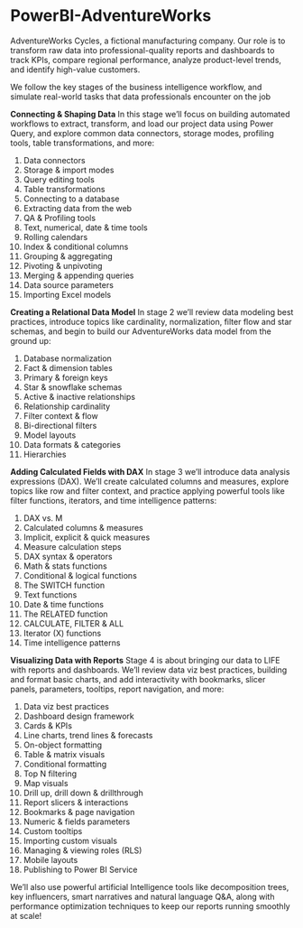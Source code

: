 # PowerBI-AdventureWorks
 AdventureWorks Cycles, a fictional manufacturing company. Our role is to transform raw data into professional-quality reports and dashboards to track KPIs, compare regional performance, analyze product-level trends, and identify high-value customers.

We follow the key stages of the business intelligence workflow, and simulate real-world tasks that data professionals encounter on the job

**Connecting & Shaping Data**
In this stage we’ll focus on building automated workflows to extract, transform, and load our project data using Power Query, and explore common data connectors, storage modes, profiling tools, table transformations, and more:

1. Data connectors
2. Storage & import modes
3. Query editing tools
4. Table transformations
5. Connecting to a database
6. Extracting data from the web
7. QA & Profiling tools
8. Text, numerical, date & time tools
9. Rolling calendars
10. Index & conditional columns
11. Grouping & aggregating
12. Pivoting & unpivoting
13. Merging & appending queries
14. Data source parameters
15. Importing Excel models


**Creating a Relational Data Model**
In stage 2 we’ll review data modeling best practices, introduce topics like cardinality, normalization, filter flow and star schemas, and begin to build our AdventureWorks data model from the ground up:

1. Database normalization
2. Fact & dimension tables
3. Primary & foreign keys
4. Star & snowflake schemas
5. Active & inactive relationships
6. Relationship cardinality
7. Filter context & flow
8. Bi-directional filters
9. Model layouts
10. Data formats & categories
11. Hierarchies

**Adding Calculated Fields with DAX**
In stage 3 we’ll introduce data analysis expressions (DAX). We’ll create calculated columns and measures, explore topics like row and filter context, and practice applying powerful tools like filter functions, iterators, and time intelligence patterns:

1. DAX vs. M
2. Calculated columns & measures
3. Implicit, explicit & quick measures
4. Measure calculation steps
5. DAX syntax & operators
6. Math & stats functions
7. Conditional & logical functions
8. The SWITCH function
9. Text functions
10. Date & time functions
11. The RELATED function
12. CALCULATE, FILTER & ALL
13. Iterator (X) functions
14. Time intelligence patterns

**Visualizing Data with Reports**
Stage 4 is about bringing our data to LIFE with reports and dashboards. We’ll review data viz best practices, building and format basic charts, and add interactivity with bookmarks, slicer panels, parameters, tooltips, report navigation, and more:

1. Data viz best practices
2. Dashboard design framework
3. Cards & KPIs
4. Line charts, trend lines & forecasts
5. On-object formatting
6. Table & matrix visuals
7. Conditional formatting
8. Top N filtering
9. Map visuals
10. Drill up, drill down & drillthrough
11. Report slicers & interactions
12. Bookmarks & page navigation
13. Numeric & fields parameters
14. Custom tooltips
15. Importing custom visuals
16. Managing & viewing roles (RLS)
17. Mobile layouts
18. Publishing to Power BI Service

We’ll also use powerful artificial Intelligence tools like decomposition trees, key influencers, smart narratives and natural language Q&A, along with performance optimization techniques to keep our reports running smoothly at scale!
